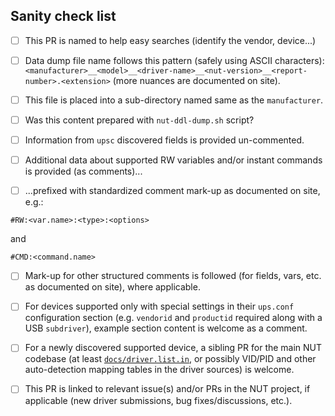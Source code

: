 <!-- Comment:
## Proposing a new NUT Devices Dumps Library (DDL) entry

First of all, thank you for taking the time for preparing this contribution!

Please follow the file naming and content mark-up rules explained at current
https://networkupstools.org/ddl/index.html#_file_naming_convention
section and the text below it.

To report new data for the Devices Dumps Library (DDL), such "data dump"
reports can be best prepared by the
https://raw.githubusercontent.com/networkupstools/nut/master/tools/nut-ddl-dump.sh
script from the main NUT codebase; at a minimum, output of `upsc` helps too.
-->

## Sanity check list

- [ ] This PR is named to help easy searches (identify the vendor, device...)

- [ ] Data dump file name follows this pattern (safely using ASCII characters):
  `<manufacturer>__<model>__<driver-name>__<nut-version>__<report-number>.<extension>`
  (more nuances are documented on site).

- [ ] This file is placed into a sub-directory named same as the `manufacturer`.

- [ ] Was this content prepared with `nut-ddl-dump.sh` script?

- [ ] Information from `upsc` discovered fields is provided un-commented.

- [ ] Additional data about supported RW variables and/or instant commands
  is provided (as comments)...

- [ ] ...prefixed with standardized comment mark-up as documented on site,
  e.g.:
````
#RW:<var.name>:<type>:<options>
````
and
````
#CMD:<command.name>
````
<!-- Comment:
For manually written/pasted submissions, information from these tools can be
provided as plain comments. While this would not allow for automated parsing
and similar consumption of info, it is better than nothing for human readers.
-->

- [ ] Mark-up for other structured comments is followed (for fields, vars,
  etc. as documented on site), where applicable.

- [ ] For devices supported only with special settings in their `ups.conf`
  configuration section (e.g. `vendorid` and `productid` required along
  with a USB `subdriver`), example section content is welcome as a comment.

- [ ] For a newly discovered supported device, a sibling PR for the main
  NUT codebase (at least
  [`docs/driver.list.in`](https://github.com/networkupstools/nut/blob/master/data/driver.list.in),
  or possibly VID/PID and other auto-detection mapping tables in the driver
  sources) is welcome.

- [ ] This PR is linked to relevant issue(s) and/or PRs in the NUT project,
  if applicable (new driver submissions, bug fixes/discussions, etc.).
